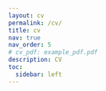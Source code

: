 ```yaml
---
layout: cv
permalink: /cv/
title: cv
nav: true
nav_order: 5
# cv_pdf: example_pdf.pdf
description: CV
toc:
  sidebar: left
---
```

